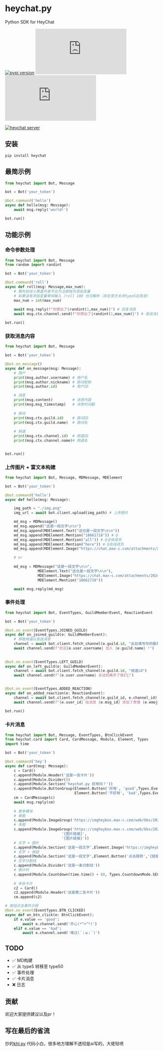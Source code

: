 # heychat.py
Python SDK for HeyChat

[![pypi version](https://img.shields.io/pypi/v/heychat?label=latest&logo=pypi)](https://pypi.org/project/heychat/)
![GitHub last commit](https://img.shields.io/github/last-commit/Edint386/heychat.py?logo=github)
![github stars](https://img.shields.io/github/stars/Edint386/heychat.py?style=social)

[![heychat server](https://api.heibot.cn/badge/server?text=heychat.py)](https://chat.xiaoheihe.cn/idm3x0tv)

## 安装
```shell
pip install heychat
```



## 最简示例

```python
from heychat import Bot, Message

bot = Bot('your_token')

@bot.command('hello')
async def hello(msg: Message):
    await msg.reply('world!')

bot.run()
```

## 功能示例

### 命令参数处理
```python
from heychat import Bot, Message
from random import randint

bot = Bot('your_token')

@bot.command('roll')
async def roll(msg: Message,max_num):
    # 需先前往小黑盒开发平台为注册指令添加变量
    # 如果没有添加变量单纯输入 /roll 100 也可解析（将在官方关闭type5后失效）
    max_num = int(max_num)
    
    await msg.reply(f"你掷出了{randint(1,max_num)}") # 回复消息
    await msg.ctx.channel.send(f"你掷出了{randint(1,max_num)}") # 发送消息

bot.run()
```

### 获取消息内容
```python
from heychat import Bot, Message

bot = Bot('your_token')

@bot.on_message()
async def on_message(msg: Message):
    # 用户
    print(msg.author.username) # 用户名
    print(msg.author.nickname) # 房间昵称
    print(msg.author.id)       # 用户ID

    # 消息
    print(msg.content)         # 消息内容
    print(msg.msg_timestamp)   # 消息时间戳
    
    # 房间
    print(msg.ctx.guild.id)    # 房间ID
    print(msg.ctx.guild.name)  # 房间名
    
    # 频道
    print(msg.ctx.channel.id)  # 频道ID
    print(msg.ctx.channel.name)# 频道名
    

bot.run()
```

### 上传图片 + 富文本构建
```python
from heychat import Bot, Message, MDMessage, MDElement

bot = Bot('your_token')

@bot.command('hello')
async def hello(msg: Message):

    img_path = "./img.png"
    img_url = await bot.client.upload(img_path) # 上传图片

    md_msg = MDMessage()
    md_msg.append("这是一段文字\n\n")
    md_msg.append(MDElement.Text("这也是一段文字\n\n"))
    md_msg.append(MDElement.Mention("18661718")) # @
    md_msg.append(MDElement.Mention("all")) # @全体成员
    md_msg.append(MDElement.Mention("here")) # @在线成员
    md_msg.append(MDElement.Image("https://chat.max-c.com/attachments/2024-09-15/1835322670233686016_UitVbhhcLf.jpg"))

    # or
    
    md_msg = MDMessage("这是一段文字\n\n",
               MDElement.Text("这也是一段文字\n\n"),
               MDElement.Image("https://chat.max-c.com/attachments/2024-09-15/1835322670233686016_UitVbhhcLf.jpg"),
               MDElement.Mention("18661718"))

    await msg.reply(md_msg)
```

### 事件处理
```python
from heychat import Bot, EventTypes, GuildMemberEvent, ReactionEvent

bot = Bot('your_token')

@bot.on_event(EventTypes.JOINED_GUILD)
async def on_joined_guild(e: GuildMemberEvent):
    # 获取频道以发送消息
    channel = await bot.client.fetch_channel(e.guild.id, "此处填写你的服务器欢迎频道id")
    await channel.send(f"欢迎{e.user.username} 加入 {e.guild.name} !")
    
    
@bot.on_event(EventTypes.LEFT_GUILD)
async def on_left_guild(e: GuildMemberEvent):
    channel = await bot.client.fetch_channel(e.guild.id, "频道id")
    await channel.send(f"{e.user.username} 永远的离开了我们🙏")
    

@bot.on_event(EventTypes.ADDED_REACTION)
async def on_added_reaction(e: ReactionEvent):
    channel = await bot.client.fetch_channel(e.guild_id, e.channel_id)
    await channel.send(f"{e.user_id} 给消息 {e.msg_id} 添加了表情 {e.emoji}")
    
bot.run()
```

### 卡片消息
```python
from heychat import Bot, Message, EventTypes, BtnClickEvent
from heychat.card import Card, CardMessage, Module, Element, Types
import time

bot = Bot('your_token')

@bot.command('hey')
async def card(msg: Message):
    c = Card()
    c.append(Module.Header('这是一张卡片'))
    c.append(Module.Divider())
    c.append(Module.Section('heychat.py 好用吗？'))
    c.append(Module.ButtonGroup(Element.Button('好用', 'good',Types.Event.SERVER),
                                Element.Button('不好用', 'bad',Types.Event.SERVER,Types.Theme.DEFAULT)))
    cm = CardMessage(c)
    await msg.reply(cm)
    
    # 更多模块
    # 单图
    c.append(Module.ImageGroup('https://imgheybox.max-c.com/web/bbs/2024/11/20/1e73470c46e4bb51fcc06c1c5522a66b.png'))
    # 多图
    c.append(Module.ImageGroup('https://imgheybox.max-c.com/web/bbs/2024/11/20/1e73470c46e4bb51fcc06c1c5522a66b.png',
                          '{图片链接}',
                          '{图片链接}'))
    # 文字 + 图片
    c.append(Module.Section('这是一段文字',Element.Image('https://imgheybox.max-c.com/web/bbs/2024/11/20/1e73470c46e4bb51fcc06c1c5522a66b.png')))
    # 文字 + 按钮
    c.append(Module.Section('这是一段文字',Element.Button('点击跳转','{链接}',Types.Event.LINK)))
    # 文字分割线
    c.append(Module.Divider('这是一条分割线'))
    # 倒计时
    c.append(Module.Countdown(time.time() + 60, Types.CountdownMode.SECOND))
    
    # 多张卡片
    c2 = Card()
    c2.append(Module.Header('这是第二张卡片'))
    cm.append(c2)

# 按钮点击事件示例
@bot.on_event(EventTypes.BTN_CLICKED)
async def on_btn_click(e: BtnClickEvent):
    if e.value == 'good':
        await e.channel.send('开心(*^▽^*)')
    elif e.value == 'bad':
        await e.channel.send('难过(´；ω；`)')
```



## TODO
- ✅ MD构建
- ✅ 从 type5 转移至 type50
- ✅ 事件处理
- ✅ 卡片消息
- ❌ 日志




## 贡献
欢迎大家提供建议以及pr！


## 写在最后的省流
抄的[khl.py](https://github.com/TWT233/khl.py)
代码小白，很多地方理解不透彻是ai写的，大佬轻喷



